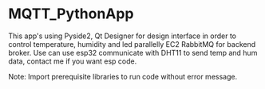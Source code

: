 # MQTT_PythonApp
This app's using Pyside2, Qt Designer for design interface in order to control temperature, humidity and led parallelly  EC2 RabbitMQ for backend broker. Use can use esp32 communicate with DHT11 to send temp and hum data, contact me if you want esp code.

Note: Import prerequisite libraries to run code without error message.
